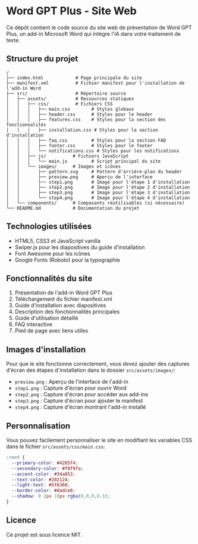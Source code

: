 # Word GPT Plus - Site Web

Ce dépôt contient le code source du site web de présentation de Word GPT Plus, un add-in Microsoft Word qui intègre l'IA dans votre traitement de texte.

## Structure du projet

```
/
├── index.html            # Page principale du site
├── manifest.xml          # Fichier manifest pour l'installation de l'add-in Word
├── src/                  # Répertoire source
│   ├── assets/           # Ressources statiques
│   │   ├── css/          # Fichiers CSS
│   │   │   ├── main.css        # Styles globaux
│   │   │   ├── header.css      # Styles pour le header
│   │   │   ├── features.css    # Styles pour la section des fonctionnalités
│   │   │   ├── installation.css # Styles pour la section d'installation
│   │   │   ├── faq.css         # Styles pour la section FAQ
│   │   │   ├── footer.css      # Styles pour le footer
│   │   │   └── notifications.css # Styles pour les notifications
│   │   ├── js/          # Fichiers JavaScript
│   │   │   └── main.js         # Script principal du site
│   │   └── images/      # Images et icônes
│   │       ├── pattern.svg     # Pattern d'arrière-plan du header
│   │       ├── preview.png     # Aperçu de l'interface
│   │       ├── step1.png       # Image pour l'étape 1 d'installation
│   │       ├── step2.png       # Image pour l'étape 2 d'installation
│   │       ├── step3.png       # Image pour l'étape 3 d'installation
│   │       └── step4.png       # Image pour l'étape 4 d'installation
│   └── components/      # Composants réutilisables (si nécessaire)
└── README.md            # Documentation du projet
```

## Technologies utilisées

- HTML5, CSS3 et JavaScript vanilla
- Swiper.js pour les diapositives du guide d'installation
- Font Awesome pour les icônes
- Google Fonts (Roboto) pour la typographie

## Fonctionnalités du site

1. Présentation de l'add-in Word GPT Plus
2. Téléchargement du fichier manifest.xml
3. Guide d'installation avec diapositives
4. Description des fonctionnalités principales
5. Guide d'utilisation détaillé
6. FAQ interactive
7. Pied de page avec liens utiles

## Images d'installation

Pour que le site fonctionne correctement, vous devez ajouter des captures d'écran des étapes d'installation dans le dossier `src/assets/images/`:

- `preview.png` : Aperçu de l'interface de l'add-in
- `step1.png` : Capture d'écran pour ouvrir Word
- `step2.png` : Capture d'écran pour accéder aux add-ins
- `step3.png` : Capture d'écran pour ajouter le manifest
- `step4.png` : Capture d'écran montrant l'add-in installé

## Personnalisation

Vous pouvez facilement personnaliser le site en modifiant les variables CSS dans le fichier `src/assets/css/main.css`:

```css
:root {
  --primary-color: #4285f4;
  --secondary-color: #f8f9fa;
  --accent-color: #34a853;
  --text-color: #202124;
  --light-text: #5f6368;
  --border-color: #dadce0;
  --shadow: 0 2px 10px rgba(0,0,0,0.1);
}
```

## Licence

Ce projet est sous licence MIT. 